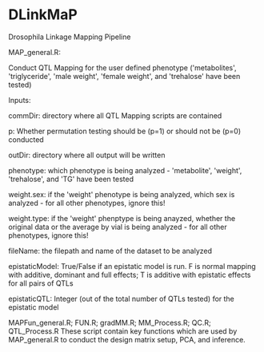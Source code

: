 # DLinkMaP
Drosophila Linkage Mapping Pipeline


MAP_general.R:

Conduct QTL Mapping for the user defined phenotype ('metabolites', 'triglyceride', 'male weight', 'female weight', and 'trehalose' have been tested)

Inputs:

commDir: directory where all QTL Mapping scripts are contained

p: Whether permutation testing should be (p=1) or should not be (p=0) conducted

outDir: directory where all output will be written

phenotype: which phenotype is being analyzed - 'metabolite', 'weight', 'trehalose', and 'TG' have been tested

weight.sex: if the 'weight' phenotype is being analyzed, which sex is analyzed - for all other phenotypes, ignore this!

weight.type: if the 'weight' phenptype is being anayzed, whether the original data or the average by vial is being analyzed - for all other phenotypes, ignore this!

fileName: the filepath and name of the dataset to be analyzed

epistaticModel: True/False if an epistatic model is run. F is normal mapping with additive, dominant and full effects; T is additive with epistatic effects for all pairs of QTLs

epistaticQTL: Integer (out of the total number of QTLs tested) for the epistatic model


MAPFun_general.R; FUN.R; gradMM.R; MM_Process.R; QC.R; QTL_Process.R
These script contain key functions which are used by MAP_general.R to conduct the design matrix setup, PCA, and inference.
